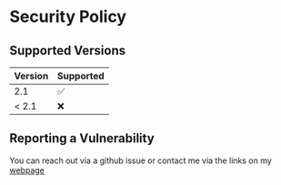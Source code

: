 # Security Policy

## Supported Versions

| Version | Supported          |
| ------- | ------------------ |
| 2.1     | :white_check_mark: |
| < 2.1   | :x:                |

## Reporting a Vulnerability

You can reach out via a github issue or contact me via the links on my [webpage](https://mayankmetha.github.io)

